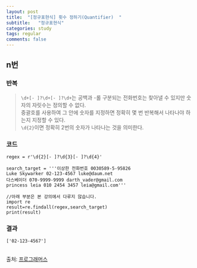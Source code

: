 ```yaml
---
layout: post
title:  "[정규표현식] 횟수 정하기(Quantifier)  "
subtitle:   "정규표현식"
categories: study
tags: regular
comments: false
---
```


## n번

### 반복

> `\d+[- ]?\d+[- ]?\d+`는 공백과 -롤 구분되는 전화번호는 찾아낼 수 있지만 숫자의 자릿수는 정의할 수 없다.<br>
중괄호를 사용하여 그 안에 숫자를 지정하면 정확히 몇 번 반복해서 나타나야 하는지 지정할 수 있다.<br>
`\d{2}`이면 정확히 2번의 숫자가 나타나는 것을 의미한다.

### 코드

```
regex = r'\d{2}[- ]?\d{3}[- ]?\d{4}'

search_target = '''이상한 전화번호 0030589-5-95826
Luke Skywarker 02-123-4567 luke@daum.net
다스베이더 070-9999-9999 darth_vader@gmail.com
princess leia 010 2454 3457 leia@gmail.com'''

//아래 부분은 본 강의에서 다루지 않습니다.
import re
result=re.findall(regex,search_target)
print(result)
```

### 결과

```
['02-123-4567']
```

<br>
출처: <a href="https://programmers.co.kr/">프로그래머스</a>